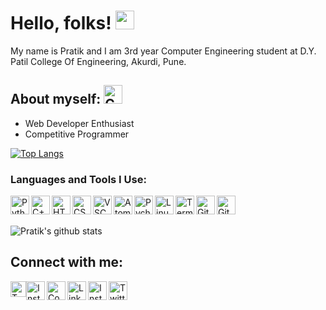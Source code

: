 # Hello, folks! <img src="https://raw.githubusercontent.com/MartinHeinz/MartinHeinz/master/wave.gif" width="30px">
My name is Pratik and I am 3rd year Computer Engineering student at  D.Y. Patil College Of Engineering, Akurdi, Pune.

## About myself: <img src="https://www.iconfinder.com/data/icons/bitcoin-cryptocurrency-lavender-vol-2-1/512/cypherpunk-512.png" width="30" alt="Coder">

- Web Developer Enthusiast
- Competitive Programmer

[![Top Langs](https://github-readme-stats.vercel.app/api/top-langs/?username=pratik0903&layout=compact)](https://github.com/pratik0903/github-readme-stats)

### Languages and Tools I Use:
<img src="https://www.iconfinder.com/data/icons/logos-and-brands/512/267_Python_logo-512.png" width="30" alt="Python" align="left">
<img src="https://img.icons8.com/color/452/c-plus-plus-logo.png" width="30" alt="C++" align="left">
<img src="https://mpng.subpng.com/20180330/owe/kisspng-html-logo-world-wide-web-consortium-coding-5abed048b59401.6404065315224546007438.jpg" width="30" alt="HTML5" align="left">
<img src="https://cdn.iconscout.com/icon/free/png-256/css-37-226088.png" width="30" alt="CSS" align="left">
<img src="https://cdn.worldvectorlogo.com/logos/visual-studio-code.svg" width="30" alt="VSCode" align="left">
<img src="https://pngimage.net/wp-content/uploads/2018/05/atom-icon-png.png" width="30" alt="Atom" align="left">
<img src="https://upload.wikimedia.org/wikipedia/commons/thumb/a/a1/PyCharm_Logo.svg/1024px-PyCharm_Logo.svg.png" width="30" alt="Pycharm" align="left">
<img src="https://cdn.iconscout.com/icon/free/png-512/linux-17-570099.png" width="30" alt="Linux" align="left">
<img src="https://www.iconfinder.com/data/icons/iready-multimedia-vol-2/28/001_053_app_window_terminal_command1x-512.png" width="30" alt="Terminal" align="left">
<img src="https://upload.wikimedia.org/wikipedia/commons/thumb/3/3f/Git_icon.svg/1024px-Git_icon.svg.png" width="30" alt="Git" align="left">
<img src="https://github.githubassets.com/images/modules/logos_page/GitHub-Mark.png" width="30" alt="Git" align="left">

<br>
<br>

![Pratik's github stats](https://github-readme-stats.vercel.app/api?username=pratik0903&show_icons=true&theme=radical)

## Connect with me:

<p>

[<img hspace="0px" align="left" alt="Twitter" top="50px" width="25px" src="https://media.geeksforgeeks.org/wp-content/cdn-uploads/gfg_200x200-min.png" />][geeksforgeeks]

[<img align="left" alt="Instagram" width="30px" src="https://upload.wikimedia.org/wikipedia/commons/4/40/HackerRank_Icon-1000px.png" />][hackerrank]

[<img align="left" alt="Codechef" width="30px"  src="https://i.pinimg.com/originals/c5/d9/fc/c5d9fc1e18bcf039f464c2ab6cfb3eb6.jpg" />][Codechef]

[<img align="left" alt="LinkedIn" width="30px" src="https://remcoproducts.com/wp-content/uploads/2017/12/linkedin-icon.png" />][linkedin]

[<img align="left"  alt="Instagram " width="30px" src="https://upload.wikimedia.org/wikipedia/commons/thumb/e/e7/Instagram_logo_2016.svg/100px-Instagram_logo_2016.svg.png" />][instagram]

[<img align="left" alt="Twitter" width="30px" src="https://cdn.iconscout.com/icon/free/png-256/twitter-213-569318.png" />][twitter]



[twitter]: https://twitter.com/barve_pratik_09
[instagram]: https://instagram.com/09_pratik_
[linkedin]: https://www.linkedin.com/in/pratik-barve-0903
[hackerrank]: https://www.hackerrank.com/pratik_0903
[codechef]: https://www.codechef.com/users/pratik_0903
[geeksforgeeks]:https://auth.geeksforgeeks.org/user/barvepratik7721/profile

</p>
